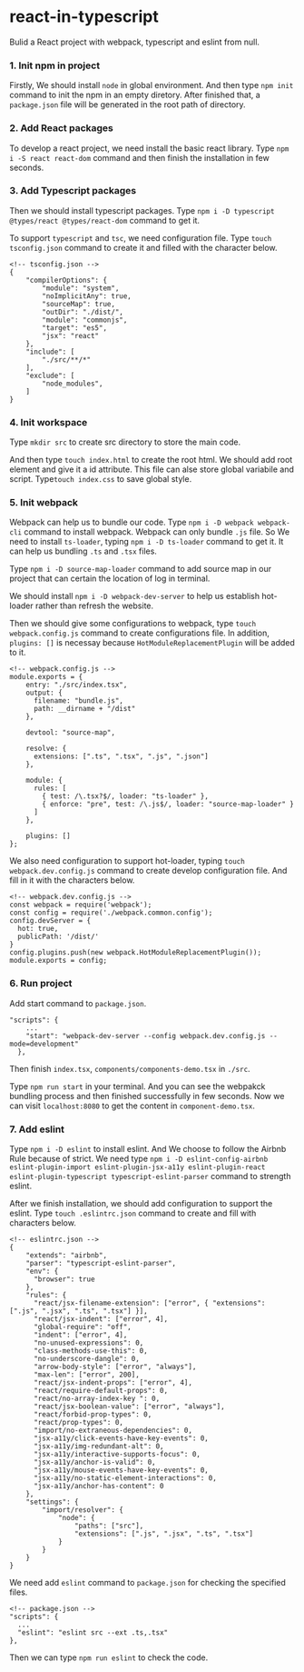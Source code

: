 # react-in-typescript
Bulid a React project with webpack, typescript and eslint from null.  

### 1. Init npm in project

Firstly, We should install `node` in global environment. And then type `npm init` command to init the npm in an empty diretory. After finished that, a `package.json` file will be generated in the root path of directory.

### 2. Add React packages

To develop a react project, we need install the basic react library. Type `npm i -S react react-dom` command and then finish the installation in few seconds.

### 3. Add Typescript packages

Then we should install typescript packages. Type `npm i -D typescript @types/react @types/react-dom` command to get it.

To support `typescript` and `tsc`, we need configuration file. Type `touch tsconfig.json` command to create it and filled with the character below.

```
<!-- tsconfig.json -->
{
    "compilerOptions": {
        "module": "system",
        "noImplicitAny": true,
        "sourceMap": true,
        "outDir": "./dist/",
        "module": "commonjs",
        "target": "es5",
        "jsx": "react"
    },
    "include": [
        "./src/**/*"
    ],
    "exclude": [
        "node_modules",
    ]
}
```

### 4. Init workspace

Type `mkdir src` to create src directory to store the main code. 

And then type `touch index.html` to create the root html. We should add root element and give it a id attribute. This file can alse store global variabile and script. Type`touch index.css` to save global style.

### 5. Init webpack 

Webpack can help us to bundle our code. Type `npm i -D webpack webpack-cli` command to install webpack. Webpack can only bundle `.js` file. So We need to install `ts-loader`, typing `npm i -D ts-loader` command to get it. It can help us bundling `.ts` and `.tsx` files.

Type `npm i -D source-map-loader` command to add source map in our project that can certain the location of log in terminal. 

We should install `npm i -D webpack-dev-server` to help us establish hot-loader rather than refresh the website.

Then we should give some configurations to webpack, type `touch webpack.config.js` command to create configurations file. In addition, `plugins: []` is necessay because `HotModuleReplacementPlugin` will be added to it.

```
<!-- webpack.config.js -->
module.exports = {
    entry: "./src/index.tsx",
    output: {
      filename: "bundle.js",
      path: __dirname + "/dist"
    },
  
    devtool: "source-map",
  
    resolve: {
      extensions: [".ts", ".tsx", ".js", ".json"]
    },
  
    module: {
      rules: [
        { test: /\.tsx?$/, loader: "ts-loader" },
        { enforce: "pre", test: /\.js$/, loader: "source-map-loader" }
      ]
    },

    plugins: []
};
```

We also need configuration to support hot-loader, typing `touch webpack.dev.config.js` command to create develop configuration file. And fill in it with the characters below.

```
<!-- webpack.dev.config.js -->
const webpack = require('webpack');
const config = require('./webpack.common.config');
config.devServer = {
  hot: true,
  publicPath: '/dist/'
}
config.plugins.push(new webpack.HotModuleReplacementPlugin());
module.exports = config;
```

### 6. Run project 

Add start command to `package.json`.
```
"scripts": {
    ...
    "start": "webpack-dev-server --config webpack.dev.config.js --mode=development"
  },
```
Then finish `index.tsx`, `components/components-demo.tsx` in `./src`.

Type `npm run start` in your terminal. And you can see the webpakck bundling process and then finished successfully in few seconds. Now we can visit `localhost:8080` to get the content in `component-demo.tsx`.


### 7. Add eslint 

Type `npm i -D eslint` to install eslint. And We choose to follow the Airbnb Rule because of strict. We need type `npm i -D eslint-config-airbnb eslint-plugin-import eslint-plugin-jsx-a11y eslint-plugin-react eslint-plugin-typescript typescript-eslint-parser` command to strength eslint.

After we finish installation, we should add configuration to support the eslint. Type `touch .eslintrc.json` command to create and fill with characters below.

```
<!-- eslintrc.json -->
{
    "extends": "airbnb",
    "parser": "typescript-eslint-parser",
    "env": {
      "browser": true
    },
    "rules": {
      "react/jsx-filename-extension": ["error", { "extensions": [".js", ".jsx", ".ts", ".tsx"] }],
      "react/jsx-indent": ["error", 4],
      "global-require": "off",
      "indent": ["error", 4],
      "no-unused-expressions": 0,           
      "class-methods-use-this": 0,           
      "no-underscore-dangle": 0,            
      "arrow-body-style": ["error", "always"], 
      "max-len": ["error", 200],
      "react/jsx-indent-props": ["error", 4],
      "react/require-default-props": 0,     
      "react/no-array-index-key ": 0,        
      "react/jsx-boolean-value": ["error", "always"],
      "react/forbid-prop-types": 0,
      "react/prop-types": 0,
      "import/no-extraneous-dependencies": 0,
      "jsx-a11y/click-events-have-key-events": 0,
      "jsx-a11y/img-redundant-alt": 0,
      "jsx-a11y/interactive-supports-focus": 0,
      "jsx-a11y/anchor-is-valid": 0,
      "jsx-a11y/mouse-events-have-key-events": 0,
      "jsx-a11y/no-static-element-interactions": 0,
      "jsx-a11y/anchor-has-content": 0
    },
    "settings": {
        "import/resolver": {
            "node": {
                "paths": ["src"],
                "extensions": [".js", ".jsx", ".ts", ".tsx"]
            }
        }
    }
}  
```

We need add `eslint` command to `package.json` for checking the specified files.

```
<!-- package.json -->
"scripts": {
  ...
  "eslint": "eslint src --ext .ts,.tsx"
},
```
Then we can type `npm run eslint` to check the code.




